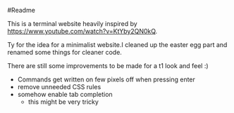 #Readme

This is a terminal website heavily inspired by https://www.youtube.com/watch?v=KtYby2QN0kQ.

Ty for the idea for a minimalist website.I cleaned up the easter egg part and renamed some things for cleaner code. 

There are still some improvements to be made for a t1 look and feel :)
 - Commands get written on few pixels off when pressing enter
 - remove unneeded CSS rules
 - somehow enable tab completion
   - this might be very tricky


